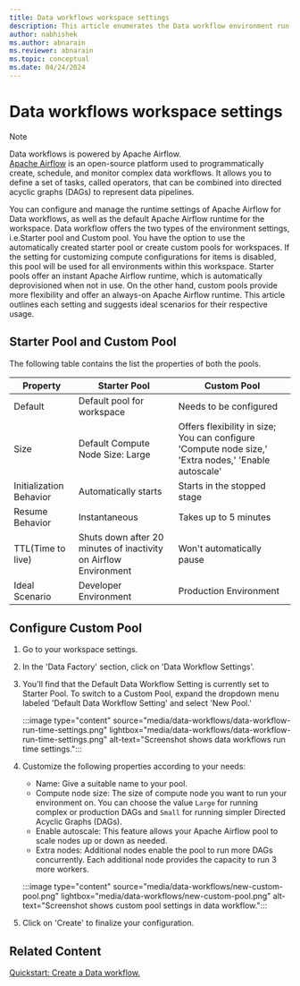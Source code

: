 ```yaml
---
title: Data workflows workspace settings
description: This article enumerates the Data workflow environment run-time configurations.
author: nabhishek
ms.author: abnarain
ms.reviewer: abnarain
ms.topic: conceptual
ms.date: 04/24/2024
---
```


# Data workflows workspace settings

> [!NOTE]
> Data workflows is powered by Apache Airflow. </br> [Apache Airflow](https://airflow.apache.org/) is an open-source platform used to programmatically create, schedule, and monitor complex data workflows. It allows you to define a set of tasks, called operators, that can be combined into directed acyclic graphs (DAGs) to represent data pipelines.

You can configure and manage the runtime settings of Apache Airflow for Data workflows, as well as the default Apache Airflow runtime for the workspace. Data workflow offers the two types of the environment settings, i.e.Starter pool and Custom pool. You have the option to use the automatically created starter pool or create custom pools for workspaces. If the setting for customizing compute configurations for items is disabled, this pool will be used for all environments within this workspace. Starter pools offer an instant Apache Airflow runtime, which is automatically deprovisioned when not in use. On the other hand, custom pools provide more flexibility and offer an always-on Apache Airflow runtime. This article outlines each setting and suggests ideal scenarios for their respective usage.

## Starter Pool and Custom Pool

The following table contains the list the properties of both the pools.

|Property  |Starter Pool  |Custom Pool
|---------|---------|------|
|Default|Default pool for workspace|Needs to be configured|
|Size|Default Compute Node Size: Large|Offers flexibility in size; You can configure 'Compute node size,' 'Extra nodes,' 'Enable autoscale'|
|Initialization Behavior|Automatically starts|Starts in the stopped stage| 
|Resume Behavior|Instantaneous|Takes up to 5 minutes|
|TTL(Time to live)|Shuts down after 20 minutes of inactivity on Airflow Environment | Won't automatically pause |
|Ideal Scenario| Developer Environment| Production Environment|


## Configure Custom Pool

1. Go to your workspace settings.
2. In the 'Data Factory' section, click on 'Data Workflow Settings'.
3. You'll find that the Default Data Workflow Setting is currently set to Starter Pool. To switch to a Custom Pool, expand the dropdown menu labeled 'Default Data Workflow Setting' and select 'New Pool.'

    :::image type="content" source="media/data-workflows/data-workflow-run-time-settings.png" lightbox="media/data-workflows/data-workflow-run-time-settings.png" alt-text="Screenshot shows data workflows run time settings.":::

4. Customize the following properties according to your needs:
    - Name: Give a suitable name to your pool.
    - Compute node size: The size of compute node you want to run your environment on. You can choose the value `Large` for running complex or production DAGs and `Small` for running simpler Directed Acyclic Graphs (DAGs).
    - Enable autoscale: This feature allows your Apache Airflow pool to scale nodes up or down as needed.
    - Extra nodes: Additional nodes enable the pool to run more DAGs concurrently. Each additional node provides the capacity to run 3 more workers.

    :::image type="content" source="media/data-workflows/new-custom-pool.png" lightbox="media/data-workflows/new-custom-pool.png" alt-text="Screenshot shows custom pool settings in data workflow.":::

5. Click on 'Create' to finalize your configuration.


## Related Content

[Quickstart: Create a Data workflow.](../data-factory/create-data-workflows.md)
